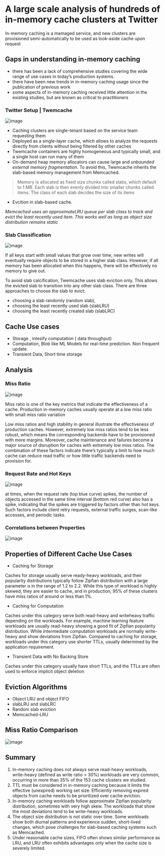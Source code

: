 # A large scale analysis of hundreds of in-memory cache clusters at Twitter

In-memory caching is a mamaged service, and new clusters are provisioned semi-automatically to be used as look-aside cache upon request

## Gaps in understanding in-memory caching

* there has been a lack of comprehensive studies covering the
wide range of use cases in today’s production systems. 
* there have been new trends in in-memory caching
usage since the publication of previous work 
* some aspects of in-memory caching received little attention
in the existing studies, but are known as critical to practitioners

### Twitter Setup | Twemcache

![image](https://user-images.githubusercontent.com/7579608/119259308-ef280800-bbcd-11eb-9c94-7d86abac3703.png)

* Caching clusters are single-tenant based on the service team requesting them
* Deployed as a single-layer cache, which allows to analyze the requests directly from clients without being filtered by other caches
* Twemcache containers are highly homogeneous and typically small, and a single host can run many of them
* On-demand heap memory allocators can cause large and _unbounded external memory fragmentation_. To avoid this, Twemcache inherits the slab-based memory management from Memcached.

> Memory is allocated as fixed size chunks called slabs, which default to 1 MB. 
> Each slab is then evenly divided into smaller chunks called items. The class of each slab decides the size of its items

* Evcition in slab-based cache.  

_Memcached uses an approximateLRU queue per slab class to track and evict the least recently
used item. This works well as long as object size distribution
remains static_

### Slab Classification

![image](https://user-images.githubusercontent.com/7579608/119259567-2f3bba80-bbcf-11eb-8494-66f36031c4cc.png)


If all keys start with small values that grow over
time, new writes will eventually require objects to be stored
in a higher slab class. However, if all memory has been allocated
when this happens, there will be effectively no memory
to give out. 

To avoid slab calcification, Twemcache uses slab eviction
only. This allows the evicted slab to transition into
any other slab class. There are three approaches to choose the
slab to evict: 
- choosing a slab randomly (random slab), 
- choosing the least recently used slab (slabLRU)
- choosing the least recently created slab (slabLRC)


## Cache Use cases

* Storage , intesify computation ( data throughput)
* Computation, Blob like ML Models for real-time prediction. Non frequent update.
* Transient Data, Short time storage

## Analysis

### Miss Ratio

![image](https://user-images.githubusercontent.com/7579608/119259741-ecc6ad80-bbcf-11eb-86dc-56a0f5cb11fb.png)

Miss ratio is one of the key metrics that indicate the effectiveness
of a cache. Production in-memory caches usually
operate at a low miss ratio with small miss ratio variation

Low miss ratios and high stability in general illustrate the
effectiveness of production caches. However, extremely low
miss ratios tend to be less robust, which means the corresponding
backends have to be provisioned with more margins.
Moreover, cache maintenance and failures become a major
source of disruption for caches with extremely low miss ratios.
The combination of these factors indicate there’s typically a
limit to how much cache can reduce read traffic or how little
traffic backends need to provision for.

### Request Rate and Hot Keys

![image](https://user-images.githubusercontent.com/7579608/119259869-8beba500-bbd0-11eb-8337-5607df52bc93.png)

at times, when the request
rate (top blue curve) spikes, the number of objects accessed
in the same time interval (bottom red curve) also has a spike,
indicating that the spikes are triggered by factors other than
hot keys. Such factors include client retry requests, external
traffic surges, scan-like accesses, and periodic tasks.

### Correlations between Properties

![image](https://user-images.githubusercontent.com/7579608/119259972-00264880-bbd1-11eb-9021-b466eae40f30.png)

## Properties of Different Cache Use Cases

* Caching for Storage

Caches for storage usually serve ready-heavy workloads,
and their popularity distributions typically follow Zipfian distribution with a large parameter α in the range of 1.2 to 2.2.
While this type of workload is highly skewed, they are easier
to cache, and in production, 95% of these clusters have miss
ratios of around or less than 1%. 

* Caching for Computation

Caches under this category serve both read-heavy and writeheavy traffic depending on the workloads. For example, machine learning feature workloads are usually read-heavy showing a good fit of Zipfian popularity distribution. While intermediate computation workloads are normally write-heavy
and show deviations from Zipfian. Compared to caching for
storage, workloads under this category use shorter TTLs, usually determined by the application requirement. 

* Transient Data with No Backing Store

Caches under this category usually have short TTLs,
and the TTLs are often used to enforce implicit object deletion

## Eviction Algorithms

* Object LRU and object FIFO 
* slabLRU and slabLRC
* Random slab eviction
* Memcached-LRU 


## Miss Ratio Comparison

![image](https://user-images.githubusercontent.com/7579608/119260074-6b701a80-bbd1-11eb-9335-7c9bcf0e21fa.png)

## Summary

1. In-memory caching does not always serve read-heavy
workloads, write-heavy (defined as write ratio > 30%)
workloads are very common, occurring in more than
35% of the 153 cache clusters we studied.
2. TTL must be considered in in-memory caching because
it limits the effective (unexpired) working set size. Efficiently removing expired objects from cache needs to be
prioritized over cache eviction.
3. In-memory caching workloads follow approximate Zipfian popularity distribution, sometimes with very high
skew. The workloads that show the most deviations tend
to be write-heavy workloads.
4. The object size distribution is not static over time. Some
workloads show both diurnal patterns and experience
sudden, short-lived changes, which pose challenges for
slab-based caching systems such as Memcached.
5. Under reasonable cache sizes, FIFO often shows similar
performance as LRU, and LRU often exhibits advantages
only when the cache size is severely limited.
